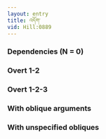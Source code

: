 ```yaml
---
layout: entry
title: འདོག་
vid: Hill:0889
---
```

### Dependencies (N = 0)


### Overt 1-2


### Overt 1-2-3


### With oblique arguments


### With unspecified obliques
